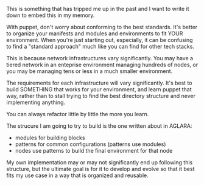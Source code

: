 This is something that has tripped me up in the past and I want to write it down
to embed this in my memory.

With puppet, don't worry about conforming to the best standards. It's better to
organize your manifests and modules and environments to fit YOUR environment.
When you're just starting out, especially, it can be confusing to find a
"standard approach" much like you can find for other tech stacks.

This is because network infrastructures vary significantly. You may have a
tiered network in an enteprise environment managing hundreds of nodes, or you
may be managing tens or less in a much smaller environment.

The requirements for each infrastructure will vary significantly. It's best to
build SOMETHING that works for your environment, and learn puppet that way,
rather than to stall trying to find the best directory structure and never
implementing anything.

You can always refactor little by little the more you learn.

The strucure I am going to try to build is the one written about in AGLARA:

- modules for building blocks
- patterns for common configurations (patterns use modules)
- nodes use patterns to build the final environment for that node

My own implementation may or may not significantly end up following this 
structure, but the ultimate goal is for it to develop and evolve so that
it best fits my use case in a way that is organized and reusable.

